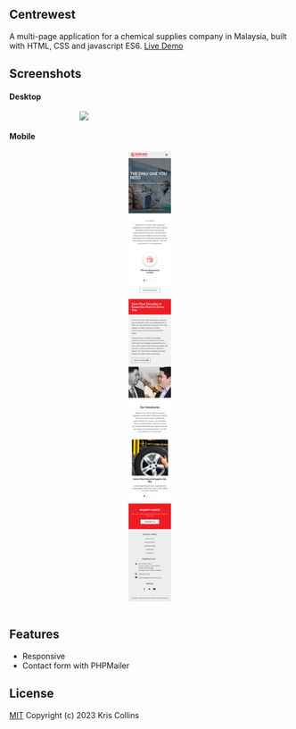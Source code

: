 ## Centrewest

A multi-page application for a chemical supplies company in Malaysia, built with HTML, CSS and javascript ES6. [Live Demo](https://www.centrewest.com.my/)

## Screenshots

#### Desktop

<div style="display:flex; flex-direction:row; justify-content:center;">
<img align="center" src="img/Readme/desktop.png" width="50%"/>
</div>

#### Mobile

<div style="display:flex; flex-direction:row; justify-content:center;">
<img align="center" src="img/Readme/mobile.png" width="15%"/>
</div>
<br>

## Features

- Responsive
- Contact form with PHPMailer

## License

[MIT](LICENSE) Copyright (c) 2023 Kris Collins
